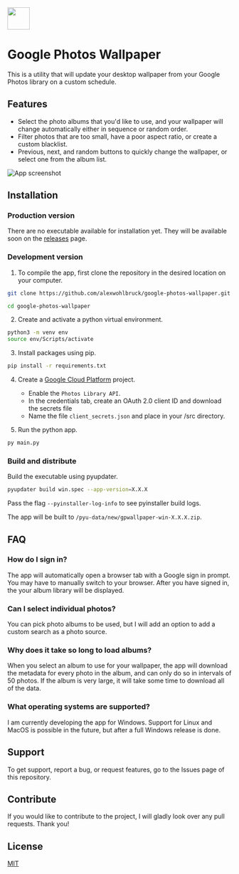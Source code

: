 <img src="https://i.imgur.com/tzSxumP.jpg" width="50">

# Google Photos Wallpaper

This is a utility that will update your desktop wallpaper from your Google Photos library on a custom schedule.

## Features

- Select the photo albums that you'd like to use, and your wallpaper will change automatically either in sequence or random order.
- Filter photos that are too small, have a poor aspect ratio, or create a custom blacklist.
- Previous, next, and random buttons to quickly change the wallpaper, or select one from the album list.

![App screenshot](https://i.imgur.com/mal73Lk.png)

## Installation

### Production version

There are no executable available for installation yet. They will be available soon on the [releases](https://github.com/alexwohlbruck/google-photos-wallpaper/releases) page.

### Development version

1. To compile the app, first clone the repository in the desired location on your computer.

```sh
git clone https://github.com/alexwohlbruck/google-photos-wallpaper.git

cd google-photos-wallpaper
```

2. Create and activate a python virtual environment.
```sh
python3 -m venv env
source env/Scripts/activate
```

3. Install packages using pip.
```sh
pip install -r requirements.txt
```

4. Create a [Google Cloud Platform](https://console.cloud.google.com/) project.
   - Enable the `Photos Library API`.
   - In the credentials tab, create an OAuth 2.0 client ID and download the secrets file
   - Name the file `client_secrets.json` and place in your /src directory.

5. Run the python app.
```sh
py main.py
```

### Build and distribute

Build the executable using pyupdater.
```sh
pyupdater build win.spec --app-version=X.X.X
```
Pass the flag `--pyinstaller-log-info` to see pyinstaller build logs.

The app will be built to `/pyu-data/new/gpwallpaper-win-X.X.X.zip`.

## FAQ

### How do I sign in?
The app will automatically open a browser tab with a Google sign in prompt. You may have to manually switch to your browser. After you have signed in, the your album library will be displayed.

### Can I select individual photos?
You can pick photo albums to be used, but I will add an option to add a custom search as a photo source.

### Why does it take so long to load albums?
When you select an album to use for your wallpaper, the app will download the metadata for every photo in the album, and can only do so in intervals of 50 photos. If the album is very large, it will take some time to download all of the data.

### What operating systems are supported?
I am currently developing the app for Windows. Support for Linux and MacOS is possible in the future, but after a full Windows release is done.

## Support

To get support, report a bug, or request features, go to the Issues page of this repository.

## Contribute

If you would like to contribute to the project, I will gladly look over any pull requests. Thank you!

## License

[MIT](https://github.com/alexwohlbruck/google-photos-wallpaper/blob/master/LICENSE)